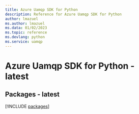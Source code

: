 ```yaml
---
title: Azure Uamqp SDK for Python
description: Reference for Azure Uamqp SDK for Python
author: lmazuel
ms.author: lmazuel
ms.data: 01/02/2023
ms.topic: reference
ms.devlang: python
ms.service: uamqp
---
```

# Azure Uamqp SDK for Python - latest
## Packages - latest
[!INCLUDE [packages](uamqp-index.md)]